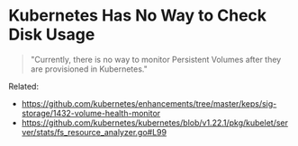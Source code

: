 # Kubernetes Has No Way to Check Disk Usage

> "Currently, there is no way to monitor Persistent Volumes after they
> are provisioned in Kubernetes." 

Related:

* <https://github.com/kubernetes/enhancements/tree/master/keps/sig-storage/1432-volume-health-monitor>
* <https://github.com/kubernetes/kubernetes/blob/v1.22.1/pkg/kubelet/server/stats/fs_resource_analyzer.go#L99>
